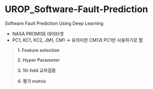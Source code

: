 # UROP_Software-Fault-Prediction
Software Fault Prediction Using Deep Learning

- NASA PROMISE 데이터셋
- PC1, KC1, KC2, JM1, CM1 -> 유의미한 CM1과 PC1만 사용하기로 함

> **1. Feature selection**

> **2. Hyper Parameter**

> **3. 10-fold 교차검증**

> **4. 평가 metric**
